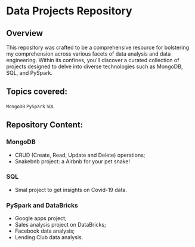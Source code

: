 # Data Projects Repository

## Overview
This repository was crafted to be a comprehensive resource for bolstering my comprehension across various facets of data analysis and data engineering. Within its confines, you'll discover a curated collection of projects designed to delve into diverse technologies such as MongoDB, SQL, and PySpark.

## Topics covered:
`MongoDB` `PySpark` `SQL`

## Repository Content:

### MongoDB
- CRUD (Create, Read, Update and Delete) operations;
- Snakebnb project: a Airbnb for your pet snake!

### SQL
- Smal project to get insights on Covid-19 data.

### PySpark and DataBricks
- Google apps project;
- Sales analysis project on DataBricks;
- Facebook data analysis;
- Lending Club data analysis.
